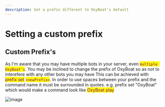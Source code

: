 ```yaml
---
description: Set a prefix different to OxyBoat's default
---
```


# Setting a custom prefix

## Custom Prefix's

As I'm aware that you may have multiple bots in your server, even <mark style="color:purple;">`multiple OxyBoat's`</mark>. You may be inclined to change the prefix of OxyBoat so as not to interefere with any other bots you may have This can be achieved with <mark style="color:purple;">prefix set</mark> <mark style="color:purple;">`<newPrefix>`</mark>. In order to use spaces between your prefix and the command name it must be surrounded in quotes. e.g. prefix set "OxyBoat" which would make a command look like <mark style="color:purple;">OxyBoat play</mark>

![image](https://media.discordapp.net/attachments/892270315630133268/898966988368523284/Screenshot\_20211015-062109\__01.jpg)
